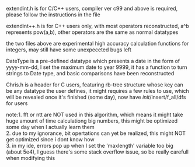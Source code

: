 extendint.h is for C/C++ users, compiler ver c99 and above is required, please follow the instructions in the file  
  
extendint++.h is for C++ users only, with most operators reconstructed, a^b represents pow(a,b), other operators are the same as normal datatypes  
  
the two files above are experimental high accuracy calculation functions for integers, may still have some unexpeceted bugs left  

DateType is a pre-defined datatype which presents a date in the form of yyyy-mm-dd, I set the maximum date to year 9999, it has a function to turn strings to Date type, and basic comparisons have been reconstructed

Chris.h is a header for C users, featuring rb-tree structure whose key can be any datatype the user defines, it might requires a few rules to use, which will be revealed once it's finished (some day), now have _init_/insert/f_all/dfs for users

note:1. fft or ntt are NOT used in this algorithm, which means it might take huge amount of time calculationg big numbers, this might be optimized some day when I actually learn them  
2. due to my ignorance, bit opertations can yet be realized, this might NOT get optimized since i dont know how  
3. in my ide, errors pop up when I set the 'maxlength' variable too big (about 5e4), I guess there's some stack overflow issue, so be really carefull when modifying this
